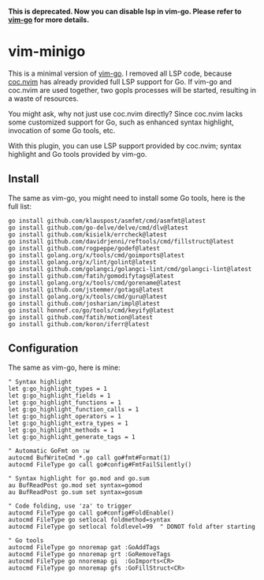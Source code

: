 **This is deprecated. Now you can disable lsp in vim-go. Please refer to [vim-go](https://github.com/fatih/vim-go) for more details.**

# vim-minigo

This is a minimal version of [vim-go](https://github.com/fatih/vim-go). I removed all LSP code, because [coc.nvim](https://github.com/neoclide/coc.nvim) has already provided full LSP support for Go. If vim-go and coc.nvim are used together, two gopls processes will be started, resulting in a waste of resources.

You might ask, why not just use coc.nvim directly? Since coc.nvim lacks some customized support for Go, such as enhanced syntax highlight, invocation of some Go tools, etc.

With this plugin, you can use LSP support provided by coc.nvim; syntax highlight and Go tools provided by vim-go.

## Install

The same as vim-go, you might need to install some Go tools, here is the full list:

```shell
go install github.com/klauspost/asmfmt/cmd/asmfmt@latest
go install github.com/go-delve/delve/cmd/dlv@latest
go install github.com/kisielk/errcheck@latest
go install github.com/davidrjenni/reftools/cmd/fillstruct@latest
go install github.com/rogpeppe/godef@latest
go install golang.org/x/tools/cmd/goimports@latest
go install golang.org/x/lint/golint@latest
go install github.com/golangci/golangci-lint/cmd/golangci-lint@latest
go install github.com/fatih/gomodifytags@latest
go install golang.org/x/tools/cmd/gorename@latest
go install github.com/jstemmer/gotags@latest
go install golang.org/x/tools/cmd/guru@latest
go install github.com/josharian/impl@latest
go install honnef.co/go/tools/cmd/keyify@latest
go install github.com/fatih/motion@latest
go install github.com/koron/iferr@latest
```

## Configuration

The same as vim-go, here is mine:

```vim
" Syntax highlight
let g:go_highlight_types = 1
let g:go_highlight_fields = 1
let g:go_highlight_functions = 1
let g:go_highlight_function_calls = 1
let g:go_highlight_operators = 1
let g:go_highlight_extra_types = 1
let g:go_highlight_methods = 1
let g:go_highlight_generate_tags = 1

" Automatic GoFmt on :w
autocmd BufWriteCmd *.go call go#fmt#Format(1)
autocmd FileType go call go#config#FmtFailSilently()

" Syntax highlight for go.mod and go.sum
au BufReadPost go.mod set syntax=gomod
au BufReadPost go.sum set syntax=gosum

" Code folding, use 'za' to trigger
autocmd FileType go call go#config#FoldEnable()
autocmd FileType go setlocal foldmethod=syntax
autocmd FileType go setlocal foldlevel=99  " DONOT fold after starting

" Go tools
autocmd FileType go nnoremap gat :GoAddTags 
autocmd FileType go nnoremap grt :GoRemoveTags 
autocmd FileType go nnoremap gi  :GoImports<CR>
autocmd FileType go nnoremap gfs :GoFillStruct<CR>
```
